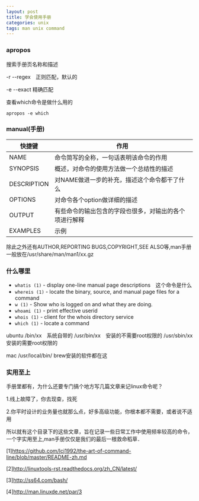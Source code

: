 ```yaml
---
layout: post
title: 学会使用手册
categories: unix
tags: man unix command
---
```


### apropos　

搜索手册页名称和描述

-r --regex　正则匹配，默认的　

-e --exact  精确匹配

查看which命令是做什么用的

    apropos -e which
    
### manual(手册)

| 快捷键| 作用  |
| -----  | ----- |
| NAME | 命令简写的全称，一句话表明该命令的作用 |
| SYNOPSIS | 概述，对命令的使用方法做一个总结性的描述 |
| DESCRIPTION | 对NAME做进一步的补充，描述这个命令都干了什么 |
| OPTIONS | 对命令各个option做详细的描述 |
| OUTPUT | 有些命令的输出包含的字段也很多，对输出的各个项进行解释 |
| EXAMPLES | 示例 |

除此之外还有AUTHOR,REPORTING BUGS,COPYRIGHT,SEE ALSO等,man手册一般放在/usr/share/man/man1/xx.gz

### 什么哪里

*	`whatis (1)`           - display one-line manual page descriptions　这个命令是什么
*	`whereis (1)`          - locate the binary, source, and manual page files for a command
*	`w (1)`                - Show who is logged on and what they are doing.
*	`whoami (1)`           - print effective userid
*	`whois (1)`           - client for the whois directory service
*	`which (1)`            - locate a command

ubuntu
/bin/xx　系统自带的
/usr/bin/xx　安装的不需要root权限的
/usr/sbin/xx 安装的需要root权限的

mac 
/usr/local/bin/ brew安装的软件都在这

### 实用至上

手册里都有，为什么还要专门搞个地方写几篇文章来记linux命令呢？

1.线上故障了，你去现查，找死

2.你平时设计的业务量也就那么点，好多高级功能，你根本都不需要，或者说不适用

所以就有这个目录下的这些文章，旨在记录一些日常工作中使用频率较高的命令，一个字实用至上,man手册仅仅是我们的最后一根救命稻草．

[1]<https://github.com/lcj1992/the-art-of-command-line/blob/master/README-zh.md>

[2]<http://linuxtools-rst.readthedocs.org/zh_CN/latest/>

[3]<http://ss64.com/bash/>

[4]<http://man.linuxde.net/par/3>